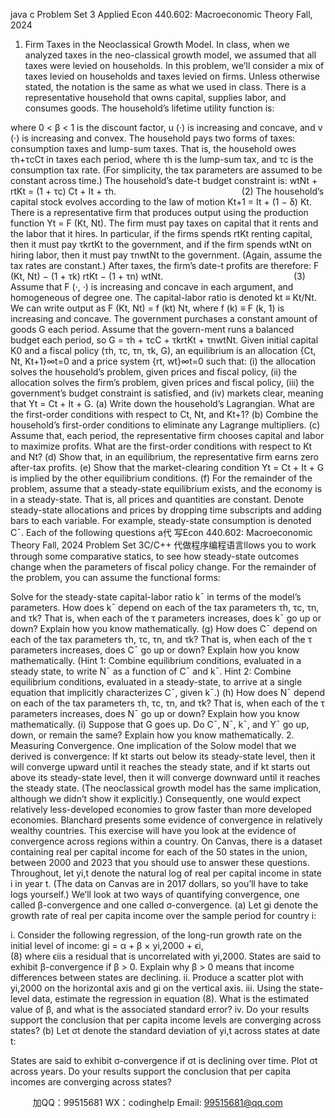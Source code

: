 java c
Problem Set 3 
Applied Econ 440.602: Macroeconomic Theory 
Fall, 2024 
1. Firm Taxes in the Neoclassical Growth Model. In class, when we analyzed taxes in the neo-classical growth model, we assumed that all taxes were levied on households. In this problem, we’ll consider a mix of taxes levied on households and taxes levied on firms. Unless otherwise stated, the notation is the same as what we used in class.
There is a representative household that owns capital, supplies labor, and consumes goods. The household’s lifetime utility function is:

where 0 < β < 1 is the discount factor, u (·) is increasing and concave, and v (·) is increasing and convex. The household pays two forms of taxes: consumption taxes and lump-sum taxes. That is, the household owes τh+τcCt in taxes each period, where τh is the lump-sum tax, and τc is the consumption tax rate. (For simplicity, the tax parameters are assumed to be constant across time.) The household’s date-t budget constraint is:
wtNt + rtKt = (1 + τc) Ct + It + τh.                                                   (2)
The household’s capital stock evolves according to the law of motion Kt+1 = It + (1 − δ) Kt.
There is a representative firm that produces output using the production function Yt = F (Kt, Nt). The firm must pay taxes on capital that it rents and the labor that it hires. In particular, if the firms spends rtKt renting capital, then it must pay τkrtKt to the government, and if the firm spends wtNt on hiring labor, then it must pay τnwtNt to the government. (Again, assume the tax rates are constant.) After taxes, the firm’s date-t profits are therefore:
F (Kt, Nt) − (1 + τk) rtKt − (1 + τn) wtNt.                                                     (3)
Assume that F (·, ·) is increasing and concave in each argument, and homogeneous of degree one. The capital-labor ratio is denoted kt ≡ Kt/Nt. We can write output as F (Kt, Nt) = f (kt) Nt, where f (k) ≡ F (k, 1) is increasing and concave.
The government purchases a constant amount of goods G each period. Assume that the govern-ment runs a balanced budget each period, so G = τh + τcC + τkrtKt + τnwtNt.
Given initial capital K0 and a fiscal policy (τh, τc, τn, τk, G), an equilibrium is an allocation {Ct, Nt, Kt+1}∞t=0 and a price system {rt, wt}∞t=0 such that: (i) the allocation solves the household’s problem, given prices and fiscal policy, (ii) the allocation solves the firm’s problem, given prices and fiscal policy, (iii) the government’s budget constraint is satisfied, and (iv) markets clear, meaning that Yt = Ct + It + G.
(a) Write down the household’s Lagrangian. What are the first-order conditions with respect to Ct, Nt, and Kt+1?
(b) Combine the household’s first-order conditions to eliminate any Lagrange multipliers.
(c) Assume that, each period, the representative firm chooses capital and labor to maximize profits. What are the first-order conditions with respect to Kt and Nt?
(d) Show that, in an equilibrium, the representative firm earns zero after-tax profits.
(e) Show that the market-clearing condition Yt = Ct + It + G is implied by the other equilibrium conditions.
(f) For the remainder of the problem, assume that a steady-state equilibrium exists, and the economy is in a steady-state. That is, all prices and quantities are constant. Denote steady-state allocations and prices by dropping time subscripts and adding bars to each variable. For example, steady-state consumption is denoted C¯. Each of the following questions a代 写Econ 440.602: Macroeconomic Theory Fall, 2024 Problem Set 3C/C++
代做程序编程语言llows you to work through some comparative statics, to see how steady-state outcomes change when the parameters of fiscal policy change. For the remainder of the problem, you can assume the functional forms:

Solve for the steady-state capital-labor ratio k¯ in terms of the model’s parameters. How does k¯ depend on each of the tax parameters τh, τc, τn, and τk? That is, when each of the τ parameters increases, does k¯ go up or down? Explain how you know mathematically.
(g) How does C¯ depend on each of the tax parameters τh, τc, τn, and τk? That is, when each of the τ parameters increases, does C¯ go up or down? Explain how you know mathematically. (Hint 1: Combine equilibrium conditions, evaluated in a steady state, to write N¯ as a function of C¯ and k¯. Hint 2: Combine equilibrium conditions, evaluated in a steady-state, to arrive at a single equation that implicitly characterizes C¯, given k¯.)
(h) How does N¯ depend on each of the tax parameters τh, τc, τn, and τk? That is, when each of the τ parameters increases, does N¯ go up or down? Explain how you know mathematically.
(i) Suppose that G goes up. Do C¯, N¯, k¯, and Y¯ go up, down, or remain the same? Explain how you know mathematically.
2. Measuring Convergence. One implication of the Solow model that we derived is convergence: If kt starts out below its steady-state level, then it will converge upward until it reaches the steady state, and if kt starts out above its steady-state level, then it will converge downward until it reaches the steady state. (The neoclassical growth model has the same implication, although we didn’t show it explicitly.) Consequently, one would expect relatively less-developed economies to grow faster than more developed economies. Blanchard presents some evidence of convergence in relatively wealthy countries. This exercise will have you look at the evidence of convergence across regions within a country. On Canvas, there is a dataset containing real per capital income for each of the 50 states in the union, between 2000 and 2023 that you should use to answer these questions. Throughout, let yi,t denote the natural log of real per capital income in state i in year t. (The data on Canvas are in 2017 dollars, so you’ll have to take logs yourself.) We’ll look at two ways of quantifying convergence, one called β-convergence and one called σ-convergence.
(a) Let gi denote the growth rate of real per capita income over the sample period for country i:

i. Consider the following regression, of the long-run growth rate on the initial level of income:
gi = α + β × yi,2000 + ϵi,                                              (8)
where ϵiis a residual that is uncorrelated with yi,2000. States are said to exhibit β-convergence if β > 0. Explain why β > 0 means that income differences between states are declining.
ii. Produce a scatter plot with yi,2000 on the horizontal axis and gi on the vertical axis.
iii. Using the state-level data, estimate the regression in equation (8). What is the estimated value of β, and what is the associated standard error?
iv. Do your results support the conclusion that per capita income levels are converging across states?
(b) Let σt denote the standard deviation of yi,t across states at date t:

States are said to exhibit σ-convergence if σt is declining over time. Plot σt across years. Do your results support the conclusion that per capita incomes are converging across states?





         
加QQ：99515681  WX：codinghelp  Email: 99515681@qq.com
